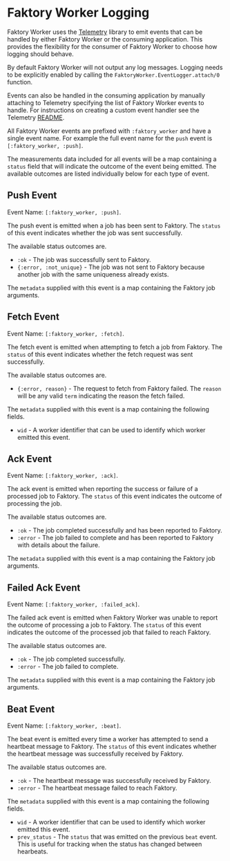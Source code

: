 # Faktory Worker Logging

Faktory Worker uses the [Telemetry](https://github.com/beam-telemetry/telemetry) library to emit events that can be handled by either Faktory Worker or the consuming application. This provides the flexibility for the consumer of Faktory Worker to choose how logging should behave.

By default Faktory Worker will not output any log messages. Logging needs to be explicitly enabled by calling the `FaktoryWorker.EventLogger.attach/0` function.

Events can also be handled in the consuming application by manually attaching to Telemetry specifying the list of Faktory Worker events to handle. For instructions on creating a custom event handler see the Telemetry [README](https://github.com/beam-telemetry/telemetry/blob/master/README.md).

All Faktory Worker events are prefixed with `:faktory_worker` and have a single event name. For example the full event name for the `push` event is `[:faktory_worker, :push]`.

The measurements data included for all events will be a map containing a `status` field that will indicate the outcome of the event being emitted. The available outcomes are listed individually below for each type of event.

## Push Event

Event Name: `[:faktory_worker, :push]`.

The push event is emitted when a job has been sent to Faktory. The `status` of this event indicates whether the job was sent successfully.

The available status outcomes are.
- `:ok` - The job was successfully sent to Faktory.
- `{:error, :not_unique}` - The job was not sent to Faktory because another job with the same uniqueness already exists.

The `metadata` supplied with this event is a map containing the Faktory job arguments.

## Fetch Event

Event Name: `[:faktory_worker, :fetch]`.

The fetch event is emitted when attempting to fetch a job from Faktory. The `status` of this event indicates whether the fetch request was sent successfully.

The available status outcomes are.
- `{:error, reason}` - The request to fetch from Faktory failed. The `reason` will be any valid `term` indicating the reason the fetch failed.

The `metadata` supplied with this event is a map containing the following fields.
- `wid` - A worker identifier that can be used to identify which worker emitted this event.

## Ack Event

Event Name: `[:faktory_worker, :ack]`.

The ack event is emitted when reporting the success or failure of a processed job to Faktory. The `status` of this event indicates the outcome of processing the job.

The available status outcomes are.
- `:ok` - The job completed successfully and has been reported to Faktory.
- `:error` - The job failed to complete and has been reported to Faktory with details about the failure.

The `metadata` supplied with this event is a map containing the Faktory job arguments.

## Failed Ack Event

Event Name: `[:faktory_worker, :failed_ack]`.

The failed ack event is emitted when Faktory Worker was unable to report the outcome of processing a job to Faktory. The `status` of this event indicates the outcome of the processed job that failed to reach Faktory.

The available status outcomes are.
- `:ok` - The job completed successfully.
- `:error` - The job failed to complete.

The `metadata` supplied with this event is a map containing the Faktory job arguments.

## Beat Event

Event Name: `[:faktory_worker, :beat]`.

The beat event is emitted every time a worker has attempted to send a heartbeat message to Faktory. The `status` of this event indicates whether the heartbeat message was successfully received by Faktory.

The available status outcomes are.
- `:ok` - The heartbeat message was successfully received by Faktory.
- `:error` - The heartbeat message failed to reach Faktory.

The `metadata` supplied with this event is a map containing the following fields.
- `wid` - A worker identifier that can be used to identify which worker emitted this event.
- `prev_status` - The `status` that was emitted on the previous `beat` event. This is useful for tracking when the status has changed between hearbeats.